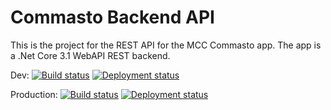 # Commasto Backend API

This is the project for the REST API for the MCC Commasto app. The app is a .Net Core 3.1 WebAPI REST backend.

Dev: [![Build status](https://dev.azure.com/campusCommunity/commasto/_apis/build/status/commasto-api-dev%20-%20CI)](https://dev.azure.com/campusCommunity/commasto/_build/latest?definitionId=1) [![Deployment status](https://vsrm.dev.azure.com/campusCommunity/_apis/public/Release/badge/6cdf692a-30de-480f-9c2e-67925a7d66b3/1/1)](https://vsrm.dev.azure.com/campusCommunity/_apis/public/Release/badge/6cdf692a-30de-480f-9c2e-67925a7d66b3/1/1) 

Production: [![Build status](https://dev.azure.com/campusCommunity/commasto/_apis/build/status/commasto-api%20-%201%20-%20CI)](https://dev.azure.com/campusCommunity/commasto/_build/latest?definitionId=2) [![Deployment status](https://vsrm.dev.azure.com/campusCommunity/_apis/public/Release/badge/6cdf692a-30de-480f-9c2e-67925a7d66b3/2/2)](https://vsrm.dev.azure.com/campusCommunity/_apis/public/Release/badge/6cdf692a-30de-480f-9c2e-67925a7d66b3/2/2) 
